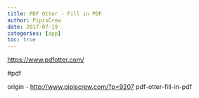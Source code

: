 ```yaml
---
title: PDF Otter - Fill in PDF
author: PipisCrew
date: 2017-07-19
categories: [app]
toc: true
---
```


https://www.pdfotter.com/

#pdf

origin - http://www.pipiscrew.com/?p=9207 pdf-otter-fill-in-pdf